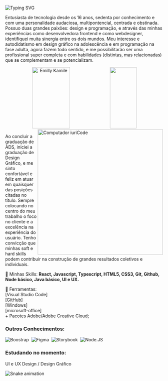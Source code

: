 ![Typing SVG](https://readme-typing-svg.herokuapp.com/?color=FD5800&size=35&center=true&vCenter=true&width=1000&lines=OII,+meu+Nome+é+Emilly+Kamile;Eu+tenho+21+anos+de+idade;Eu+sou+do+Brasil,+PE;+Sou+Desenvolvedora+Web;Seja+Bem-Vindo(a)!+:%29)

Entusiasta de tecnologia desde os 16 anos, sedenta por conhecimento e com uma personalidade audaciosa, multipontencial, centrada e obstinada. Possuo duas grandes paixões: design e programação, e através das minhas experiências como desenvolvedora frontend e como webdesigner, identifiquei muita sinergia entre os dois mundos. Meu interesse e autodidatismo em design gráfico na adolescência e em programação na fase adulta, agora fazem todo sentido, e me possibilitarão ser uma profissional super completa e com habilidades (distintas, mas relacionadas) que se complementam e se potencializam. 

  
<div align="center">  
  <img width="49%" height="195px" src="https://github-readme-stats.vercel.app/api?username=emillykamile&show_icons=true&count_private=true&hide_border=true&title_color=00bfbf&icon_color=00bfbf&text_color=c9d1d9&bg_color=0d1117" alt="Emilly Kamile" /> 
  <img width="41%" height="195px" src="https://github-readme-stats.vercel.app/api/top-langs/?username=emillykamile&layout=compact&hide_border=true&title_color=00bfbf&text_color=00bfbf&bg_color=0d1117" />
</div>
 
<img src="https://raw.githubusercontent.com/MicaelliMedeiros/micaellimedeiros/master/image/computer-illustration.png" min-width="400px" max-width="400px" width="400px" align="right" alt="Computador iuriCode">

<p align="left"> 
 Ao concluir a graduação de ADS, iniciei a graduação de Design Gráfico, e me sinto confortável e feliz em atuar em quaisquer das posições citadas no título. Sempre colocando no centro do meu trabalho o foco no cliente e a excelência na experiência do usuário. Tenho convicção que minhas soft e hard skills podem contribuir na construção de grandes resultados coletivos e individuais.
</p>

<p align="left">
  🦄 Minhas Skills: <strong>React, Javascript, Typescript, HTML5, CSS3, Git, Github, Node básico, Java básico, UI e UX.</strong>
</p>

<p align="left">
💼 Ferramentas: <br />
[Visual Studio Code] <br />
[GitHub] <br />
[Windows] <br />
[microsoft-office] <br />
+ Pacotes Adobe/Adobe Creative Cloud; <br />

  
</p>


<!-- ![Contribution](https://activity-graph.herokuapp.com/graph?username=emillykamile&theme=gotham&hide_border=true&area=true) -->

### Outros Conhecimentos:
![Boostrap](https://img.shields.io/badge/-boostrap-0D1117?style=for-the-badge&logo=bootstrap&labelColor=0D1117)&nbsp;
![Figma](https://img.shields.io/badge/-figma-0D1117?style=for-the-badge&logo=figma&labelColor=0D1117)&nbsp;
![Storybook](https://img.shields.io/badge/-Storybook-0D1117?style=for-the-badge&logo=storybook&logoColor=F74581&labelColor=0D1117)&nbsp;
![Node.JS](https://img.shields.io/badge/-Node.JS-0D1117?style=for-the-badge&logo=node.js&labelColor=0D1117&textColor=0D1117)&nbsp;

### Estudando no momento:
UI e UX Design / Design Gráfico

![Snake animation](https://github.com/emillykamile/emillykamile/blob/output/github-contribution-grid-snake.svg)


